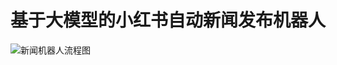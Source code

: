 # 基于大模型的小红书自动新闻发布机器人

![新闻机器人流程图](https://github.com/user-attachments/assets/4b7d5337-bc19-4b9b-93f9-f825a30645dc)

